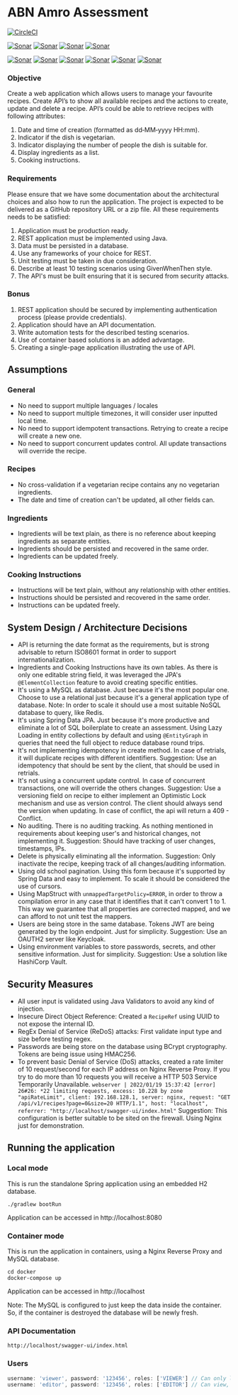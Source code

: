 # ABN Amro Assessment

[![CircleCI](https://circleci.com/gh/edisonfillus/abn-amro.svg?style=shield)](https://circleci.com/gh/edisonfillus/abn-amro)

[![Sonar](https://sonarcloud.io/api/project_badges/measure?project=abn-amro&metric=alert_status)]()
[![Sonar](https://sonarcloud.io/api/project_badges/measure?project=abn-amro&metric=sqale_rating)]()
[![Sonar](https://sonarcloud.io/api/project_badges/measure?project=abn-amro&metric=reliability_rating)]()
[![Sonar](https://sonarcloud.io/api/project_badges/measure?project=abn-amro&metric=security_rating)]()

[![Sonar](https://sonarcloud.io/api/project_badges/measure?project=abn-amro&metric=bugs)]()
[![Sonar](https://sonarcloud.io/api/project_badges/measure?project=abn-amro&metric=code_smells)]()
[![Sonar](https://sonarcloud.io/api/project_badges/measure?project=abn-amro&metric=coverage)]()
[![Sonar](https://sonarcloud.io/api/project_badges/measure?project=abn-amro&metric=duplicated_lines_density)]()
[![Sonar](https://sonarcloud.io/api/project_badges/measure?project=abn-amro&metric=ncloc)]()
[![Sonar](https://sonarcloud.io/api/project_badges/measure?project=abn-amro&metric=vulnerabilities)]()


### Objective
Create a web application which allows users to manage your favourite recipes.
Create API’s to show all available recipes and the actions to create, update and delete a recipe.
API’s could be able to retrieve recipes with following attributes:
1. Date and time of creation (formatted as dd‐MM‐yyyy HH:mm).
2. Indicator if the dish is vegetarian.
3. Indicator displaying the number of people the dish is suitable for.
4. Display ingredients as a list.
5. Cooking instructions.

### Requirements
   Please ensure that we have some documentation about the architectural choices and also how to
   run the application.
   The project is expected to be delivered as a GitHub repository URL or a zip file.
   All these requirements needs to be satisfied:
1. Application must be production ready.
2. REST application must be implemented using Java.
3. Data must be persisted in a database.
4. Use any frameworks of your choice for REST.
5. Unit testing must be taken in due consideration.
6. Describe at least 10 testing scenarios using GivenWhenThen style.
7. The API's must be built ensuring that it is secured from security attacks.

### Bonus
1. REST application should be secured by implementing authentication process (please provide
   credentials).
2. Application should have an API documentation.
3. Write automation tests for the described testing scenarios.
4. Use of container based solutions is an added advantage.
5. Creating a single-page application illustrating the use of API.

## Assumptions

### General
* No need to support multiple languages / locales
* No need to support multiple timezones, it will consider user inputted local time.
* No need to support idempotent transactions. Retrying to create a recipe will create a new one.
* No need to support concurrent updates control. All update transactions will override the recipe.

### Recipes
* No cross-validation if a vegetarian recipe contains any no vegetarian ingredients.
* The date and time of creation can't be updated, all other fields can.

### Ingredients
* Ingredients will be text plain, as there is no reference about keeping ingredients as separate entities.
* Ingredients should be persisted and recovered in the same order.
* Ingredients can be updated freely.

### Cooking Instructions
* Instructions will be text plain, without any relationship with other entities.
* Instructions should be persisted and recovered in the same order.
* Instructions can be updated freely.

## System Design / Architecture Decisions
* API is returning the date format as the requirements, but is strong advisable to return ISO8601 format in order to support internationalization.
* Ingredients and Cooking Instructions have its own tables. As there is only one editable string field, it was leveraged the JPA's `@ElementCollection` feature to avoid creating specific entities.
* It's using a MySQL as database. Just because it's the most popular one. Choose to use a relational just because it's a general application type of database.
  Note: In order to scale it should use a most suitable NoSQL database to query, like Redis.
* It's using Spring Data JPA. Just because it's more productive and eliminate a lot of SQL boilerplate to create an assessment. Using Lazy Loading in entity collections by default and using `@EntityGraph` in queries that need the full object to reduce database round trips. 
* It's not implementing idempotency in create method. In case of retrials, it will duplicate recipes with different identifiers.
  Suggestion: Use an idempotency that should be sent by the client, that should be used in retrials.
* It's not using a concurrent update control. In case of concurrent transactions, one will override the others changes.
  Suggestion: Use a versioning field on recipe to either implement an Optimistic Lock mechanism and use as version control. The client should always send the version when updating. In case of conflict, the api will return a 409 - Conflict.
* No auditing. There is no auditing tracking. As nothing mentioned in requirements about keeping user's and historical changes, not implementing it.
  Suggestion: Should have tracking of user changes, timestamps, IPs.
* Delete is physically eliminating all the information.
  Suggestion: Only inactivate the recipe, keeping track of all changes/auditing information.
* Using old school pagination. Using this form because it's supported by Spring Data and easy to implement. To scale it should be considered the use of cursors.
* Using MapStruct with `unmappedTargetPolicy=ERROR`, in order to throw a compilation error in any case that it identifies that it can't convert 1 to 1. This way we guarantee that all properties are corrected mapped, and we can afford to not unit test the mappers.
* Users are being store in the same database. Tokens JWT are being generated by the login endpoint. Just for simplicity.
  Suggestion: Use an OAUTH2 server like Keycloak.
* Using environment variables to store passwords, secrets, and other sensitive information. Just for simplicity.
  Suggestion: Use a solution like HashiCorp Vault.

## Security Measures
* All user input is validated using Java Validators to avoid any kind of injection.
* Insecure Direct Object Reference: Created a `RecipeRef` using UUID to not expose the internal ID.
* RegEx Denial of Service (ReDoS) attacks: First validate input type and size before testing regex.
* Passwords are being store on the database using BCrypt cryptography. Tokens are being issue using HMAC256.
* To prevent basic Denial of Service (DoS) attacks, created a rate limiter of 10 request/second for each IP address on Nginx Reverse Proxy. If you try to do more than 10 requests you will receive a HTTP 503 Service Temporarily Unavailable.
  ```webserver | 2022/01/19 15:37:42 [error] 26#26: *22 limiting requests, excess: 10.228 by zone "apiRateLimit", client: 192.168.128.1, server: nginx, request: "GET /api/v1/recipes?page=0&size=20 HTTP/1.1", host: "localhost", referrer: "http://localhost/swagger-ui/index.html"```
  Suggestion: This configuration is better suitable to be sited on the firewall. Using Nginx just for demonstration.

## Running the application
### Local mode
This is run the standalone Spring application using an embedded H2 database.
```shell
./gradlew bootRun
```
Application can be accessed in http://localhost:8080
### Container mode
This is run the application in containers, using a Nginx Reverse Proxy and MySQL database.
```shell
cd docker
docker-compose up
```
Application can be accessed in http://localhost

Note: The MySQL is configured to just keep the data inside the container. So, if the container is destroyed the database will be newly fresh.

### API Documentation
```
http://localhost/swagger-ui/index.html
```
### Users
```javascript
username: 'viewer', password: '123456', roles: ['VIEWER'] // Can only list and query recipes
username: 'editor', password: '123456', roles: ['EDITOR'] // Can view, create, update and delete recipes
```

